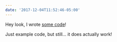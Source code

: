 ```yaml
---
date: '2017-12-04T11:52:46-05:00'
---
```

Hey look, I wrote [some code](https://github.com/aviflax/ruby-kafka-examples)!

Just example code, but still… it does actually work!
